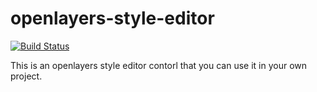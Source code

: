 # openlayers-style-editor

[![Build Status](https://app.travis-ci.com/mahdin75/ol-style-editor.svg?token=9BfxsQN83qPeVqq4YE6h&branch=master)](https://app.travis-ci.com/mahdin75/ol-style-editor)

This is an openlayers style editor contorl that you can use it in your own project.

